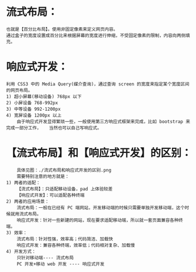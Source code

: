 # 流式布局：

    也就是【百分比布局】。使用非固定像素来定义网页内容。
    通过盒子的宽度设置成百分比来根据屏幕的宽度进行伸缩，不受固定像素的限制，内容向两侧填充。

# 响应式开发：

```text
利用 CSS3 中的 Media Query(媒介查询)，通过查询 screen 的宽度来指定某个宽度区间的网页布局。
1) 超小屏幕(移动设备) 768px 以下
2) 小屏设备 768-992px
3) 中等设备 992-1200px
4) 宽屏设备 1200px 以上
    由于响应式开发显得繁琐一些，一般使用第三方响应式框架来完成，比如 bootstrap 来完成一部分工作，   当然也可以自己写响应式。
```

# 【流式布局】和【响应式开发】的区别：

```text
    具体见图：./流式布局和响应式开发的区别.png
    需要特别注意的地方就是：
1) 两者的适配：
    【流式布局】：只适配移动设备，pad 上体验较差
    【响应式开发】：可以适配各种终端
2) 两者的应用场景：
    流式布局：一般在已经有 PC 端网站，开发移动端的时候只需要单独开发移动端，这个时候就用流式布局。
    响应式开发：针对一些新建的网站，现在要求适配移动端，所以就一套页面兼容各种终端。
3) 效率：
    流式布局：针对性强，效率高；代码简洁、加载快
    响应式开发：兼容各种终端，效率低；代码相对复杂、加载慢
4) 开发方式：
    只针对移动端---- 流式布局
    PC 开发+移动 web 开发 ---- 响应式开发
```
